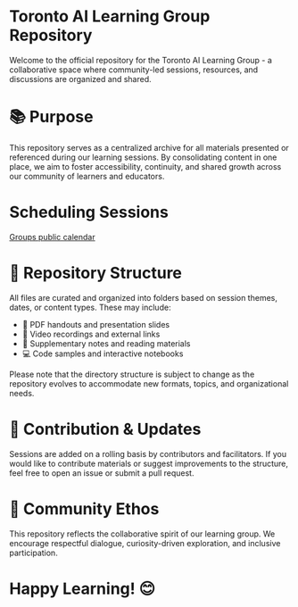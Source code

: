 # Toronto AI Learning Group Repository
Welcome to the official repository for the Toronto AI Learning Group - a collaborative space where community-led sessions, resources, and discussions are organized and shared.

# 📚 Purpose
This repository serves as a centralized archive for all materials presented or referenced during our learning sessions. By consolidating content in one place, we aim to foster accessibility, continuity, and shared growth across our community of learners and educators.

# Scheduling Sessions

[Groups public calendar](https://calendar.google.com/calendar/u/3?cid=N2UyMjdjMGZkODBlYzY0NjA3NzM1NDYxZjRmYTAzYTUxMGZlYmZkNTY5ODE5MWE5MjIxMDRkZjBlMDVkYWVmM0Bncm91cC5jYWxlbmRhci5nb29nbGUuY29t)

# 📁 Repository Structure
All files are curated and organized into folders based on session themes, dates, or content types. These may include:
- 📄 PDF handouts and presentation slides
- 🎥 Video recordings and external links
- 📝 Supplementary notes and reading materials
- 💻 Code samples and interactive notebooks

Please note that the directory structure is subject to change as the repository evolves to accommodate new formats, topics, and organizational needs.

# 📌 Contribution & Updates
Sessions are added on a rolling basis by contributors and facilitators. If you would like to contribute materials or suggest improvements to the structure, feel free to open an issue or submit a pull request.

# 🤝 Community Ethos
This repository reflects the collaborative spirit of our learning group. We encourage respectful dialogue, curiosity-driven exploration, and inclusive participation.

# Happy Learning! 😊

 

